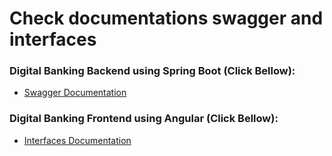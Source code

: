 # Check documentations swagger and interfaces

### Digital Banking Backend using Spring Boot (Click Bellow):
* [Swagger Documentation](https://github.com/fouad-saidi-dev/e-banking/tree/main/backend)

### Digital Banking Frontend using Angular (Click Bellow):
* [Interfaces Documentation](https://github.com/fouad-saidi-dev/e-banking/tree/main/frontend)

